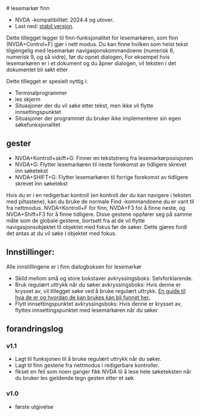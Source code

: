 <div lang = "nb_no">
# lesemarkør finn

* NVDA -kompatibilitet: 2024.4 og utover.
* Last ned: [stabil versjon](https://github.com/emil-18/reviewcursorfind/releases/download/v1.1/reviewcursorfind-1.1.nvda-addon).

Dette tillegget legger til finn-funksjonalitet for lesemarkøren, som finn (NVDA+Control+F) gjør i nett modus. Du kan finne hvilken som helst tekst tilgjengelig med lesemarkør navigasjonskommandoene (numerisk 6, numerisk 9, og så vidre), før du opnet dialogen, For eksempel hvis lesemarkøren er i et dokument og du åpner dialogen, vil teksten i det dokumentet bli søkt etter

Dette tillegget er spesielt nyttig i:

* Terminalprogrammer
* les skjerm
* Situasjoner der du vil søke etter tekst, men ikke vil flytte innsettingspunktet
* Situasjoner der programmet du bruker ikke implementerer sin egen søkefunksjonalitet

## gester

* NVDA+Kontroll+skift+G: Finner en tekststreng fra lesemarkørposisjonen
* NVDA+G: Flytter lesemarkøren til neste forekomst av tidligere skrevet inn søketekst
* NVDA+SHIFT+G: Flytter lesemarkøren til forrige forekomst av tidligere skrevet inn søketekst

Hvis du er i en redigerbar kontroll (en kontroll der du kan navigere i teksten med piltastene), kan du bruke de normale Find -kommandoene du er vant til fra nettmodus.
NVDA+Kontroll+F for finn, NVDA+F3 for å finne neste, og NVDA+Shift+F3 for å finne tidligere. Disse gestene oppfører seg på samme måte som de globale gestene, bortsett fra at de vil flytte navigasjonsobjektet til objektet med fokus før de søker. Dette gjøres fordi det antas at du vil søke i objektet med fokus.

## Innstillinger:

Alle innstillingene er i finn dialogboksen for lesemarkør

* Skild mellom små og store bokstaver avkryssingsboks: Selvforklarende.
* Bruk regulært  uttrykk når du søker avkryssingsboks: Hvis denne er krysset av, vil tillegget søke ved å bruke regulært uttrykk. [En guide til hva de er og hvordan de kan brukes kan bli funnet her.](Https://coderpad.io/blog/development/the-complete-guide-to-regular-adressions-egex/)
* Flytt innsettingspunktet avkryssingsboks: Hvis denne er krysset av, flyttes innsettingspunktet med lesemarkøren når du søker

## forandringslog

### v1.1

* Lagt til funksjonen til å bruke regulært uttrykk når du søker.
* Lagt til finn gestene fra nettmodus i redigerbare kontroller.
* fikset en feil som noen ganger fikk NVDA til å lese hele søketeksten når du bruker les gjeldende tegn gesten etter et søk

### v1.0

* første utgivelse
</div>